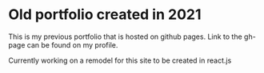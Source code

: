 # Old portfolio created in 2021  
This is my previous portfolio that is hosted on github pages. Link to the gh-page can be found on my profile. 

Currently working on a remodel for this site to be created in react.js
